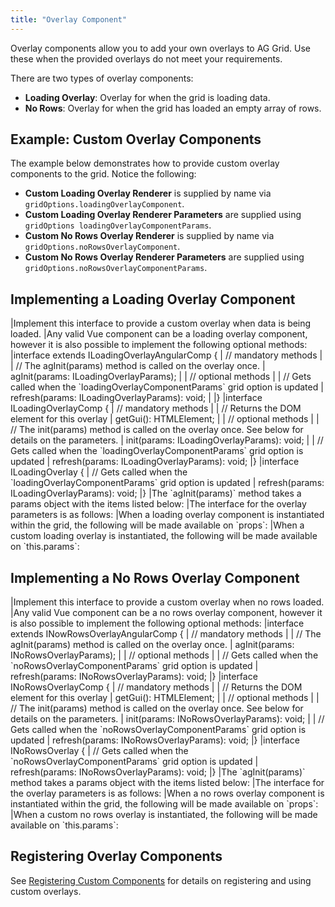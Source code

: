 ```yaml
---
title: "Overlay Component"
---
```

 
Overlay components allow you to add your own overlays to AG Grid. Use these when the provided overlays do not meet your requirements.

There are two types of overlay components:

- **Loading Overlay**: Overlay for when the grid is loading data.
- **No Rows**: Overlay for when the grid has loaded an empty array of rows.
## Example: Custom Overlay Components

The example below demonstrates how to provide custom overlay components to the grid. Notice the following:

- **Custom Loading Overlay Renderer** is supplied by name via `gridOptions.loadingOverlayComponent`.
- **Custom Loading Overlay Renderer Parameters** are supplied using `gridOptions loadingOverlayComponentParams`.
- **Custom No Rows Overlay Renderer** is supplied by name via `gridOptions.noRowsOverlayComponent`.
- **Custom No Rows Overlay Renderer Parameters** are supplied using `gridOptions.noRowsOverlayComponentParams`.

<grid-example title='Custom Overlay Components' name='custom-overlay-components' type='mixed' options='{ "extras": ["fontawesome"] }'></grid-example>

## Implementing a Loading Overlay Component

<framework-specific-section frameworks="javascript,angular">
|Implement this interface to provide a custom overlay when data is being loaded.
</framework-specific-section>
<framework-specific-section frameworks="vue">
|Any valid Vue component can be a loading overlay component, however it is also possible to implement the following optional methods:
</framework-specific-section>

<framework-specific-section frameworks="angular">
<snippet transform={false} language="ts">
|interface extends ILoadingOverlayAngularComp {
|    // mandatory methods
|
|    // The agInit(params) method is called on the overlay once.
|    agInit(params: ILoadingOverlayParams);
|
|    // optional methods
|
|    // Gets called when the `loadingOverlayComponentParams` grid option is updated
|    refresh(params: ILoadingOverlayParams): void;
|
|}
</snippet>
</framework-specific-section>
<framework-specific-section frameworks="javascript">
<snippet transform={false} language="ts">
|interface ILoadingOverlayComp {
|    // mandatory methods
|
|    // Returns the DOM element for this overlay
|    getGui(): HTMLElement;
|
|    // optional methods
|
|    // The init(params) method is called on the overlay once. See below for details on the parameters.
|    init(params: ILoadingOverlayParams): void;
|
|    // Gets called when the `loadingOverlayComponentParams` grid option is updated
|    refresh(params: ILoadingOverlayParams): void;
|}
</snippet>
</framework-specific-section>
<framework-specific-section frameworks="vue">
<snippet transform={false} language="ts">
|interface ILoadingOverlay {
|    // Gets called when the `loadingOverlayComponentParams` grid option is updated
|    refresh(params: ILoadingOverlayParams): void;
|}
</snippet>
</framework-specific-section>

<framework-specific-section frameworks="angular">
|The `agInit(params)` method takes a params object with the items listed below:
</framework-specific-section>
<framework-specific-section frameworks="javascript">
|The interface for the overlay parameters is as follows:
</framework-specific-section>
<framework-specific-section frameworks="react">
|When a loading overlay component is instantiated within the grid, the following will be made available on  `props`:
</framework-specific-section>
<framework-specific-section frameworks="vue">
|When a custom loading overlay is instantiated, the following will be made available on `this.params`:
</framework-specific-section>

<framework-specific-section frameworks="javascript,angular,vue">
<interface-documentation interfaceName='ILoadingOverlayParams'></interface-documentation>
</framework-specific-section>
<framework-specific-section frameworks="react">
<interface-documentation interfaceName='CustomLoadingOverlayProps'></interface-documentation>
</framework-specific-section>

## Implementing a No Rows Overlay Component

<framework-specific-section frameworks="javascript,angular">
|Implement this interface to provide a custom overlay when no rows loaded.
</framework-specific-section>
<framework-specific-section frameworks="vue">
|Any valid Vue component can be a no rows overlay component, however it is also possible to implement the following optional methods:
</framework-specific-section>

<framework-specific-section frameworks="angular">
<snippet transform={false} language="ts">
|interface extends INowRowsOverlayAngularComp {
|    // mandatory methods
|
|    // The agInit(params) method is called on the overlay once.
|    agInit(params: INoRowsOverlayParams);
|
|    // optional methods
|
|    // Gets called when the `noRowsOverlayComponentParams` grid option is updated
|    refresh(params: INoRowsOverlayParams): void;
|}
</snippet>
</framework-specific-section>
<framework-specific-section frameworks="javascript">
<snippet transform={false} language="ts">
|interface INoRowsOverlayComp {
|    // mandatory methods
|
|    // Returns the DOM element for this overlay
|    getGui(): HTMLElement;
|
|    // optional methods
|
|    // The init(params) method is called on the overlay once. See below for details on the parameters.
|    init(params: INoRowsOverlayParams): void;
|
|    // Gets called when the `noRowsOverlayComponentParams` grid option is updated
|    refresh(params: INoRowsOverlayParams): void;
|}
</snippet>
</framework-specific-section>
<framework-specific-section frameworks="vue">
<snippet transform={false} language="ts">
|interface INoRowsOverlay {
|    // Gets called when the `noRowsOverlayComponentParams` grid option is updated
|    refresh(params: INoRowsOverlayParams): void;
|}
</snippet>
</framework-specific-section>

<framework-specific-section frameworks="angular">
|The `agInit(params)` method takes a params object with the items listed below:
</framework-specific-section>
<framework-specific-section frameworks="javascript">
|The interface for the overlay parameters is as follows:
</framework-specific-section>
<framework-specific-section frameworks="react">
|When a no rows overlay component is instantiated within the grid, the following will be made available on  `props`:
</framework-specific-section>
<framework-specific-section frameworks="vue">
|When a custom no rows overlay is instantiated, the following will be made available on `this.params`:
</framework-specific-section>

<framework-specific-section frameworks="javascript,angular,vue">
<interface-documentation interfaceName='INoRowsOverlayParams'></interface-documentation>
</framework-specific-section>
<framework-specific-section frameworks="react">
<interface-documentation interfaceName='CustomNoRowsOverlayProps'></interface-documentation>
</framework-specific-section>

## Registering Overlay Components

See [Registering Custom Components](/components/#registering-custom-components) for details on registering and using custom overlays.
